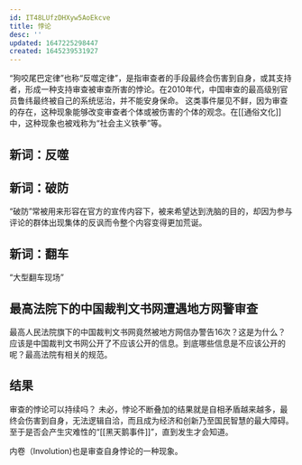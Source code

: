 ```yaml
---
id: IT48LUfzDHXyw5AoEkcve
title: 悖论
desc: ''
updated: 1647225298447
created: 1645239531927
---
```


“狗咬尾巴定律”也称“反噬定律”，是指审查者的手段最终会伤害到自身，或其支持者，形成一种支持审查被审查所害的悖论。在2010年代，中国审查的最高级别官员鲁纬最终被自己的系统惩治，并不能安身保命。 这类事件屡见不鲜，因为审查的存在，这种现象能够改变审查者个体或被伤害的个体的观念。在[[通俗文化]]中，这种现象也被戏称为“社会主义铁拳”等。

## 新词：反噬


## 新词：破防

“破防”常被用来形容在官方的宣传内容下，被来希望达到洗脑的目的，却因为参与评论的群体出现集体的反讽而令整个内容变得更加荒诞。

## 新词：翻车

“大型翻车现场”

## 最高法院下的中国裁判文书网遭遇地方网警审查

最高人民法院旗下的中国裁判文书网竟然被地方网信办警告16次？这是为什么？应该是中国裁判文书网公开了不应该公开的信息。到底哪些信息是不应该公开的呢？最高法院有相关的规范。


## 结果

审查的悖论可以持续吗？ 未必，悖论不断叠加的结果就是自相矛盾越来越多，最终会伤害到自身，无法逻辑自洽，而且成为经济和创新乃至国民智慧的最大障碍。至于是否会产生灾难性的“[[黑天鹅事件]]”，直到发生才会知道。

内卷（Involution)也是审查自身悖论的一种现象。


